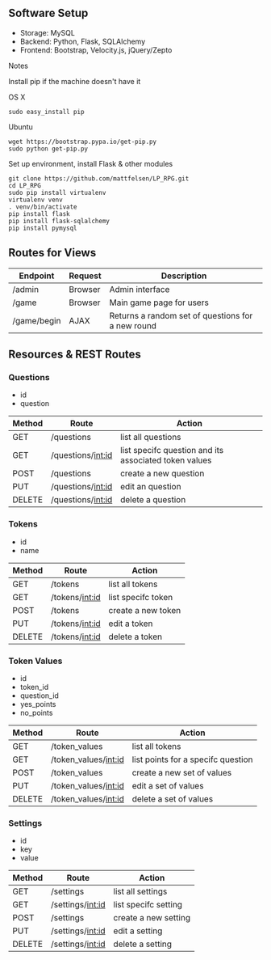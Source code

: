 ## Software Setup
- Storage: MySQL
- Backend: Python, Flask, SQLAlchemy
- Frontend: Bootstrap, Velocity.js, jQuery/Zepto

Notes

Install pip if the machine doesn't have it

OS X

	sudo easy_install pip

Ubuntu

	wget https://bootstrap.pypa.io/get-pip.py
	sudo python get-pip.py

Set up environment, install Flask & other modules
	
	git clone https://github.com/mattfelsen/LP_RPG.git
	cd LP_RPG
	sudo pip install virtualenv
	virtualenv venv
	. venv/bin/activate
	pip install flask
	pip install flask-sqlalchemy
	pip install pymysql

## Routes for Views

Endpoint | Request | Description
---|---|---
/admin | Browser | Admin interface
/game | Browser | Main game page for users
/game/begin | AJAX | Returns a random set of questions for a new round


## Resources & REST Routes

### Questions

- id
- question

Method | Route | Action
---|---|---
GET | /questions | list all questions
GET | /questions/<int:id> | list specifc question and its associated token values
POST | /questions | create a new question
PUT | /questions/<int:id> | edit an question
DELETE | /questions/<int:id> | delete a question

### Tokens

- id
- name

Method | Route | Action
---|---|---
GET | /tokens | list all tokens
GET | /tokens/<int:id> | list specifc token
POST | /tokens | create a new token
PUT | /tokens/<int:id> | edit a token
DELETE | /tokens/<int:id> | delete a token


### Token Values

- id
- token_id
- question_id
- yes_points
- no_points

Method | Route | Action
---|---|---
GET | /token_values | list all tokens
GET | /token_values/<int:id> | list points for a specifc question
POST | /token_values | create a new set of values
PUT | /token_values/<int:id> | edit a set of values
DELETE | /token_values/<int:id> | delete a set of values


### Settings

- id
- key
- value

Method | Route | Action
---|---|---
GET | /settings | list all settings
GET | /settings/<int:id> | list specifc setting
POST | /settings | create a new setting
PUT | /settings/<int:id> | edit a setting
DELETE | /settings/<int:id> | delete a setting
